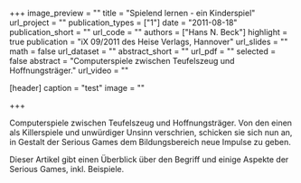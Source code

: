 +++
image_preview = ""
title = "Spielend lernen - ein Kinderspiel"
url_project = ""
publication_types = ["1"]
date = "2011-08-18"
publication_short = ""
url_code = ""
authors = ["Hans N. Beck"]
highlight = true
publication = "iX 09/2011 des Heise Verlags, Hannover"
url_slides = ""
math = false
url_dataset = ""
abstract_short = ""
url_pdf = ""
selected = false
abstract = "Computerspiele zwischen Teufelszeug und Hoffnungsträger."
url_video = ""

[header]
  caption = "test"
  image = ""

+++

Computerspiele zwischen Teufelszeug und Hoffnungsträger. Von den einen als Killerspiele und unwürdiger Unsinn verschrien, schicken sie sich nun an, in Gestalt der Serious Games dem Bildungsbereich neue Impulse zu geben.

Dieser Artikel gibt einen Überblick über den Begriff und einige Aspekte der Serious Games, inkl. Beispiele.
